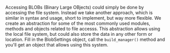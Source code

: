 Accessing BLOBs (Binary Large OBjects) could simply be done by accessing the file system.
Instead we take another approach, which is similar in syntax and usage, short to implement, but way more flexible.
We create an abstraction for some of the most commonly used modules, methods and objects related to file accesss.
This abstraction allows using the local file system, but could also store the data in any other form or location.
Fill in the BlobSettings object, call the `build_manager()` method and you'll get an object that allows using this system.
